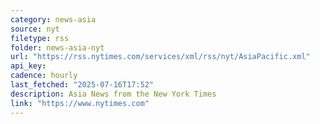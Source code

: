 ```yaml
---
category: news-asia
source: nyt
filetype: rss
folder: news-asia-nyt
url: "https://rss.nytimes.com/services/xml/rss/nyt/AsiaPacific.xml"
api_key: 
cadence: hourly
last_fetched: "2025-07-16T17:52"
description: Asia News from the New York Times
link: "https://www.nytimes.com"
---
```

